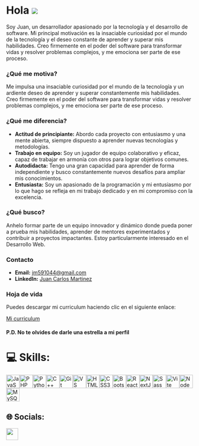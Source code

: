 Hola ![](https://user-images.githubusercontent.com/18350557/176309783-0785949b-9127-417c-8b55-ab5a4333674e.gif)
================================================================================================================================================================================================

Soy Juan, un desarrollador apasionado por la tecnología y el desarrollo de software. Mi principal motivación es la insaciable curiosidad por el mundo de la tecnología y el deseo constante de aprender y superar mis habilidades. Creo firmemente en el poder del software para transformar vidas y resolver problemas complejos, y me emociona ser parte de ese proceso.

### ¿Qué me motiva?

Me impulsa una insaciable curiosidad por el mundo de la tecnología y un ardiente deseo de aprender y superar constantemente mis habilidades. Creo firmemente en el poder del software para transformar vidas y resolver problemas complejos, y me emociona ser parte de ese proceso.

### ¿Qué me diferencia?

- **Actitud de principiante:** Abordo cada proyecto con entusiasmo y una mente abierta, siempre dispuesto a aprender nuevas tecnologías y metodologías.
- **Trabajo en equipo:** Soy un jugador de equipo colaborativo y eficaz, capaz de trabajar en armonía con otros para lograr objetivos comunes.
- **Autodidacta:** Tengo una gran capacidad para aprender de forma independiente y busco constantemente nuevos desafíos para ampliar mis conocimientos.
- **Entusiasta:** Soy un apasionado de la programación y mi entusiasmo por lo que hago se refleja en mi trabajo dedicado y en mi compromiso con la excelencia.

### ¿Qué busco?

Anhelo formar parte de un equipo innovador y dinámico donde pueda poner a prueba mis habilidades, aprender de mentores experimentados y contribuir a proyectos impactantes. Estoy particularmente interesado en el Desarrollo Web.

### Contacto

- **Email:** [jm591044@gmail.com](mailto:jm591044@gmail.com)
- **LinkedIn:** [Juan Carlos Martinez](https://www.linkedin.com/in/juan-carlos-martinez-b68388276/)

### Hoja de vida

Puedes descargar mi curriculum haciendo clic en el siguiente enlace:

[Mi curriculum]([https://github.com/XJuanM/hv/raw/main/C..V.pdf])
  
#### P.D. No te olvides de darle una estrella a mi perfil

# 💻 Skills:

<p align="left">
<a href="https://developer.mozilla.org/en-US/docs/Web/JavaScript" target="_blank" rel="noreferrer"><img src="https://raw.githubusercontent.com/danielcranney/readme-generator/main/public/icons/skills/javascript-colored.svg" width="36" height="36" alt="JavaScript" /></a><a href="https://www.php.net/" target="_blank" rel="noreferrer"><img src="https://raw.githubusercontent.com/danielcranney/readme-generator/main/public/icons/skills/php-colored.svg" width="36" height="36" alt="PHP" /></a><a href="https://www.python.org/" target="_blank" rel="noreferrer"><img src="https://raw.githubusercontent.com/danielcranney/readme-generator/main/public/icons/skills/python-colored.svg" width="36" height="36" alt="Python" /></a><a href="https://docs.microsoft.com/en-us/cpp/?view=msvc-170" target="_blank" rel="noreferrer"><img src="https://raw.githubusercontent.com/danielcranney/readme-generator/main/public/icons/skills/cplusplus-colored.svg" width="36" height="36" alt="C++" /></a><a href="https://git-scm.com/" target="_blank" rel="noreferrer"><img src="https://raw.githubusercontent.com/danielcranney/readme-generator/main/public/icons/skills/git-colored.svg" width="36" height="36" alt="Git" /></a><a href="https://code.visualstudio.com/" target="_blank" rel="noreferrer"><img src="https://raw.githubusercontent.com/danielcranney/readme-generator/main/public/icons/skills/visualstudiocode.svg" width="36" height="36" alt="VS Code" /></a><a href="https://developer.mozilla.org/en-US/docs/Glossary/HTML5" target="_blank" rel="noreferrer"><img src="https://raw.githubusercontent.com/danielcranney/readme-generator/main/public/icons/skills/html5-colored.svg" width="36" height="36" alt="HTML5" /></a><a href="https://www.w3.org/TR/CSS/#css" target="_blank" rel="noreferrer"><img src="https://raw.githubusercontent.com/danielcranney/readme-generator/main/public/icons/skills/css3-colored.svg" width="36" height="36" alt="CSS3" /></a><a href="https://getbootstrap.com/" target="_blank" rel="noreferrer"><img src="https://raw.githubusercontent.com/danielcranney/readme-generator/main/public/icons/skills/bootstrap-colored.svg" width="36" height="36" alt="Bootstrap" /></a><a href="https://reactjs.org/" target="_blank" rel="noreferrer"><img src="https://raw.githubusercontent.com/danielcranney/readme-generator/main/public/icons/skills/react-colored.svg" width="36" height="36" alt="React" /></a><a href="https://nextjs.org/docs" target="_blank" rel="noreferrer"><img src="https://raw.githubusercontent.com/danielcranney/readme-generator/main/public/icons/skills/nextjs-colored.svg" width="36" height="36" alt="NextJs" /></a><a href="https://sass-lang.com/" target="_blank" rel="noreferrer"><img src="https://raw.githubusercontent.com/danielcranney/readme-generator/main/public/icons/skills/sass-colored.svg" width="36" height="36" alt="Sass" /></a><a href="https://vitejs.dev/" target="_blank" rel="noreferrer"><img src="https://raw.githubusercontent.com/danielcranney/readme-generator/main/public/icons/skills/vite-colored.svg" width="36" height="36" alt="Vite" /></a><a href="https://nodejs.org/en/" target="_blank" rel="noreferrer"><img src="https://raw.githubusercontent.com/danielcranney/readme-generator/main/public/icons/skills/nodejs-colored.svg" width="36" height="36" alt="NodeJS" /></a><a href="https://www.mysql.com/" target="_blank" rel="noreferrer"><img src="https://raw.githubusercontent.com/danielcranney/readme-generator/main/public/icons/skills/mysql-colored.svg" width="36" height="36" alt="MySQL" /></a>
</p>

## 🌐 Socials:
<p>
</picture> </a> <a href="https://www.linkedin.com/in/juan-carlos-martinez-b68388276/" target="_blank" rel="noreferrer"> <picture> <source media="(prefers-color-scheme: dark)" srcset="https://raw.githubusercontent.com/danielcranney/readme-generator/main/public/icons/socials/linkedin-dark.svg" /> <source media="(prefers-color-scheme: light)" srcset="https://raw.githubusercontent.com/danielcranney/readme-generator/main/public/icons/socials/linkedin.svg" /> <img src="https://raw.githubusercontent.com/danielcranney/readme-generator/main/public/icons/socials/linkedin.svg" width="32" height="32" /> </picture> </a>
</p>

